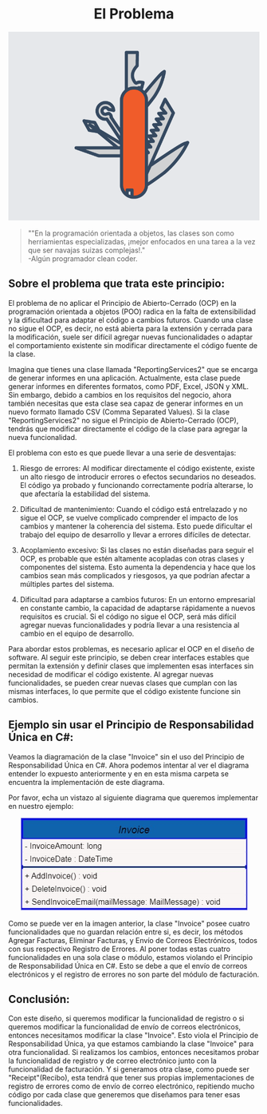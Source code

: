 ﻿<h1 align="center">El Problema</h1>

<p align="center">
  <img src="https://github.com/arozas/Solid/blob/main/img/SRP/SwissArmyKnife.gif" alt="Violación del Principio de ABIERTO-CERRADO en C#">
</p>

> ""En la programación orientada a objetos, las clases son como herriamientas especializadas, ¡mejor enfocados en una tarea a la vez que ser navajas suizas complejas!."\
> -Algún programador clean coder.

## Sobre el problema que trata este principio:

El problema de no aplicar el Principio de Abierto-Cerrado (OCP) en la programación orientada a objetos (POO) radica en la falta de extensibilidad y la dificultad para adaptar el código a cambios futuros. Cuando una clase no sigue el OCP, es decir, no está abierta para la extensión y cerrada para la modificación, suele ser difícil agregar nuevas funcionalidades o adaptar el comportamiento existente sin modificar directamente el código fuente de la clase.

Imagina que tienes una clase llamada "ReportingServices2" que se encarga de generar informes en una aplicación. Actualmente, esta clase puede generar informes en diferentes formatos, como PDF, Excel, JSON y XML. Sin embargo, debido a cambios en los requisitos del negocio, ahora también necesitas que esta clase sea capaz de generar informes en un nuevo formato llamado CSV (Comma Separated Values). Si la clase "ReportingServices2" no sigue el Principio de Abierto-Cerrado (OCP), tendrás que modificar directamente el código de la clase para agregar la nueva funcionalidad.

El problema con esto es que puede llevar a una serie de desventajas:

1. Riesgo de errores: Al modificar directamente el código existente, existe un alto riesgo de introducir errores o efectos secundarios no deseados. El código ya probado y funcionando correctamente podría alterarse, lo que afectaría la estabilidad del sistema.

2. Dificultad de mantenimiento: Cuando el código está entrelazado y no sigue el OCP, se vuelve complicado comprender el impacto de los cambios y mantener la coherencia del sistema. Esto puede dificultar el trabajo del equipo de desarrollo y llevar a errores difíciles de detectar.

3. Acoplamiento excesivo: Si las clases no están diseñadas para seguir el OCP, es probable que estén altamente acopladas con otras clases y componentes del sistema. Esto aumenta la dependencia y hace que los cambios sean más complicados y riesgosos, ya que podrían afectar a múltiples partes del sistema.

4. Dificultad para adaptarse a cambios futuros: En un entorno empresarial en constante cambio, la capacidad de adaptarse rápidamente a nuevos requisitos es crucial. Si el código no sigue el OCP, será más difícil agregar nuevas funcionalidades y podría llevar a una resistencia al cambio en el equipo de desarrollo.

Para abordar estos problemas, es necesario aplicar el OCP en el diseño de software. Al seguir este principio, se deben crear interfaces estables que permitan la extensión y definir clases que implementen esas interfaces sin necesidad de modificar el código existente. Al agregar nuevas funcionalidades, se pueden crear nuevas clases que cumplan con las mismas interfaces, lo que permite que el código existente funcione sin cambios.

## Ejemplo sin usar el Principio de Responsabilidad Única en C#:

Veamos la diagramación de la clase "Invoice" sin el uso del Principio de Responsabilidad Única en C#. Ahora podemos
intentar al ver el diagrama entender lo expuesto anteriormente y en en esta misma carpeta se encuentra la implementación
de este diagrama.

Por favor, echa un vistazo al siguiente diagrama que queremos implementar en nuestro ejemplo:

<p align="center">
  <img src="https://github.com/arozas/Solid/blob/main/img/SRP/InvoiceClass.jpg" alt="Violación del Principio de Responsabilidad Única en C#">
</p>

Como se puede ver en la imagen anterior, la clase "Invoice" posee cuatro funcionalidades que no guardan relación entre
si, es decir, los métodos Agregar Facturas, Eliminar Facturas, y Envío de Correos Electrónicos, todos con sus respectivo
Registro de Errores. Al poner todas estas cuatro funcionalidades en una sola clase o módulo, estamos violando el
Principio de Responsabilidad Única en C#. Esto se debe a que el envío de correos electrónicos y el registro de errores
no son parte del módulo de facturación.

## Conclusión:

Con este diseño, si queremos modificar la funcionalidad de registro o si queremos modificar la funcionalidad de envío de
correos electrónicos, entonces necesitamos modificar la clase "Invoice". Esto viola el Principio de Responsabilidad
Única, ya que estamos cambiando la clase "Invoice" para otra funcionalidad. Si realizamos los cambios, entonces
necesitamos probar la funcionalidad de registro y de correo electrónico junto con la funcionalidad de facturación. Y si
generamos otra clase, como puede ser "Receipt"(Recibo), esta tendrá que tener sus propias implementaciones de registro
de errores como de envío de correo electrónico, repitiendo mucho código por cada clase que generemos que diseñamos para
tener esas funcionalidades.




